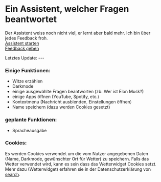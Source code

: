 # Ein Assistent, welcher Fragen beantwortet

Der Assistent weiss noch nicht viel, er lernt aber bald mehr. Ich bin über jedes Feedback froh.
<br><a href="https://michivonah.github.io/assistant/">Assistent starten</a>
<br><a href="https://forms.gle/fkmXZpzzS7wssVHm6">Feedback geben</a>

Letztes Update: ---

### Einige Funktionen:
- Witze erzählen
- Darkmode
- einige ausgewählte Fragen beantworten (zb. Wer ist Elon Musk?)
- einige Apps &ouml;ffnen (YouTube, Spotify, etc.)
- Kontextmenu (Nachricht ausblenden, Einstellungen &ouml;ffnen)
- Name speichern (dazu werden Cookies gesetzt)

### geplante Funktionen:
- Spracheausgabe

### Cookies:
Es werden Cookies verwendet um die vom Nutzer angegebenen Daten (Name, Darkmode, gew&uuml;nschter Ort f&uuml;r Wetter) zu speichern. Falls das Wetter verwendet wird, kann es sein dass das Wetterwidget Cookies setzt. Mehr dazu (Wetterwidget) erfahren sie in der Datenschutzerklärung von <a href="https://www.search.ch/privacy">search</a>.
